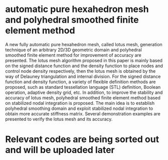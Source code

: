 #  automatic pure hexahedron mesh and polyhedral smoothed finite element method
A new fully automatic pure hexahedron mesh, called lotus mesh, generation technique of an arbitrary 2D/3D geometric domain and polyhedral smoothed finite element method for improvement of accuracy are presented. The lotus mesh algorithm proposed in this paper is mainly based on the signed distance function and the density function to place nodes and control node density respectively, then the lotus mesh is obtained by the way of Delauney triangulation and internal division. For the signed distance function and density function, a variety of flexible definition methods are proposed, such as standard tessellation language (STL) definition, Boolean operation, adaptive density grid, etc. In addition, to improve the stability and accuracy of lotus mesh, polyhedral smoothed finite element method based on stabilized nodal integration is proposed. The main idea is to establish polyhedral smoothing domain and exploit stabilized nodal integration to obtain more accurate stiffness matrix. Several demonstration examples are presented to verify the lotus mesh and its accuracy.
# Relevant codes are being sorted out and will be uploaded later

